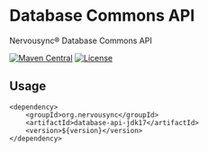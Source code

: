 # Database Commons API
Nervousync® Database Commons API

[![Maven Central](https://maven-badges.herokuapp.com/maven-central/org.nervousync/database-api-jdk17/badge.svg)](https://maven-badges.herokuapp.com/maven-central/org.nervousync/database-api-jdk17/)
[![License](https://img.shields.io/github/license/wmkm0113/database-api.svg)](https://github.com/wmkm0113/database-api/blob/master/LICENSE)

## Usage
```
<dependency>
    <groupId>org.nervousync</groupId>
	<artifactId>database-api-jdk17</artifactId>
    <version>${version}</version>
</dependency>
```